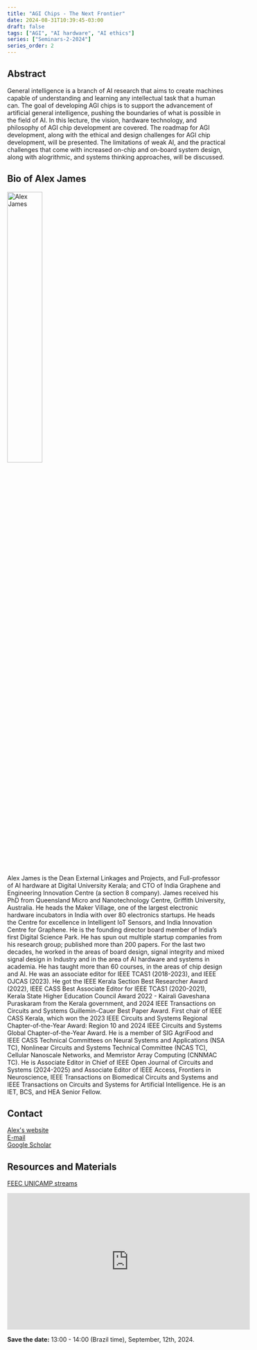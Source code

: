 ```yaml
---
title: "AGI Chips - The Next Frontier"
date: 2024-08-31T10:39:45-03:00
draft: false
tags: ["AGI", "AI hardware", "AI ethics"]
series: ["Seminars-2-2024"]
series_order: 2
---
```


## Abstract
General intelligence is a branch of AI research that aims to create machines capable of understanding and learning any intellectual task that a human can. The goal of developing AGI chips is to support the advancement of artificial general intelligence, pushing the boundaries of what is possible in the field of AI. In this lecture, the vision, hardware technology, and philosophy of AGI chip development are covered. The roadmap for AGI development, along with the ethical and design challenges for AGI chip development, will be presented. The limitations of weak AI, and the practical challenges that come with increased on-chip and on-board system design, along with alogrithmic, and systems thinking approaches, will be discussed.


## Bio of Alex James
<img alt="Alex James" src="/seminars/seminars-2-2024/2/alex_james.png" style="width: 40%; height: 160x;">

Alex James is the Dean External Linkages and Projects, and Full-professor of AI hardware at Digital University Kerala; and CTO of India Graphene and Engineering Innovation Centre (a section 8 company). James received his PhD from Queensland Micro and Nanotechnology Centre, Griffith University, Australia. He heads the Maker Village, one of the largest electronic hardware incubators in India with over 80 electronics startups. He heads the Centre for excellence in Intelligent IoT Sensors, and India Innovation Centre for Graphene. He is the founding director board member of India’s first Digital Science Park. He has spun out multiple startup companies from his research group; published more than 200 papers. For the last two decades, he worked in the areas of board design, signal integrity and mixed signal design in Industry and in the area of AI hardware and systems in academia. He has taught more than 60 courses, in the areas of chip design and AI. He was an associate editor for IEEE TCAS1 (2018-2023), and IEEE OJCAS (2023). He got the IEEE Kerala Section Best Researcher Award (2022), IEEE CASS Best Associate Editor for IEEE TCAS1 (2020-2021), Kerala State Higher Education Council Award 2022 - Kairali Gaveshana Puraskaram from the Kerala government, and 2024 IEEE Transactions on Circuits and Systems Guillemin-Cauer Best Paper Award. First chair of IEEE CASS Kerala, which won the 2023 IEEE Circuits and Systems Regional Chapter-of-the-Year Award: Region 10 and 2024 IEEE Circuits and Systems Global Chapter-of-the-Year Award. He is a member of SIG AgriFood and IEEE CASS Technical Committees on Neural Systems and Applications (NSA TC), Nonlinear Circuits and Systems Technical Committee (NCAS TC), Cellular Nanoscale Networks, and Memristor Array Computing (CNNMAC TC). He is Associate Editor in Chief of IEEE Open Journal of Circuits and Systems (2024-2025) and Associate Editor of IEEE Access, Frontiers in Neuroscience, IEEE Transactions on Biomedical Circuits and Systems and IEEE Transactions on Circuits and Systems for Artificial Intelligence. He is an IET, BCS, and HEA Senior Fellow.

## Contact
[Alex's website](https://duk.ac.in/personnel/dr-a-p-james/) \
[E-mail](https://ieee-cas.org/form/email-contact?contact_nid=1436) \
[Google Scholar](https://scholar.google.com/citations?hl=pt-BR&user=T4Eor74AAAAJ)

## Resources and Materials

[FEEC UNICAMP streams](https://www.youtube.com/@feec-unicamp/streams)

<iframe width="560" height="315" src="https://www.youtube.com/embed/PSMFN8n63-I" title="YouTube video player" frameborder="0" allow="accelerometer; autoplay; clipboard-write; encrypted-media; gyroscope; picture-in-picture; web-share" allowfullscreen></iframe>

**Save the date:** 13:00 - 14:00 (Brazil time), September, 12th, 2024.

